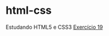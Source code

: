 # html-css
 Estudando HTML5 e CSS3
 <a href="https://raul-araujo-machado.github.io/html-css/ex019">Exercício 19</a>

